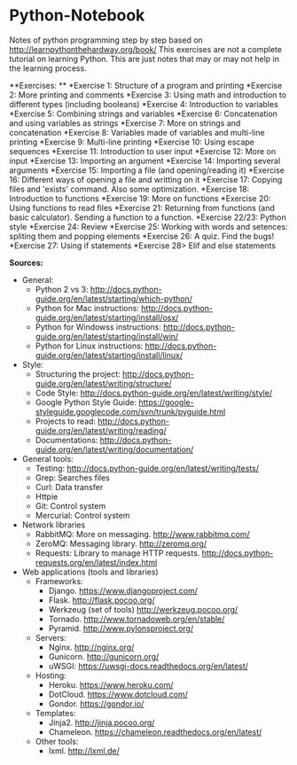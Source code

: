Python-Notebook
===============
Notes of python programming step by step based on http://learnpythonthehardway.org/book/
This exercises are not a complete tutorial on learning Python. This are just notes that may or may not help in the learning process.

**Exercises: **
*Exercise 1: Structure of a program and printing
*Exercise 2: More printing and comments
*Exercise 3: Using math and introduction to different types (including booleans)
*Exercise 4: Introduction to variables
*Exercise 5: Combining strings and variables
*Exercise 6: Concatenation and using variables as strings
*Exercise 7: More on strings and concatenation
*Exercise 8: Variables made of variables and multi-line printing
*Exercise 9: Multi-line printing
*Exercise 10: Using escape sequences
*Exercise 11: Introduction to user input
*Exercise 12: More on input
*Exercise 13: Importing an argument
*Exercise 14: Importing several arguments
*Exercise 15: Importing a file (and opening/reading it)
*Exercise 16: Different ways of opening a file and writting on it
*Exercise 17: Copying files and 'exists' command. Also some optimization.
*Exercise 18: Introduction to functions
*Exercise 19: More on functions
*Exercise 20: Using functions to read files
*Exercise 21: Returning from functions (and basic calculator). Sending a function to a function.
*Exercise 22/23: Python style 
*Exercise 24: Review
*Exercise 25: Working with words and setences: spliting them and popping elements
*Exercise 26: A quiz. Find the bugs!
*Exercise 27: Using if statements
*Exercise 28> Elif and else statements


**Sources:**
  * General:
      - Python 2 vs 3: http://docs.python-guide.org/en/latest/starting/which-python/
      - Python for Mac instructions:  http://docs.python-guide.org/en/latest/starting/install/osx/
      - Python for Windowss instructions: http://docs.python-guide.org/en/latest/starting/install/win/
      - Python for Linux instructions:  http://docs.python-guide.org/en/latest/starting/install/linux/
  * Style:
      - Structuring the project: http://docs.python-guide.org/en/latest/writing/structure/
      - Code Style: http://docs.python-guide.org/en/latest/writing/style/
      - Google Python Style Guide: https://google-styleguide.googlecode.com/svn/trunk/pyguide.html
      - Projects to read: http://docs.python-guide.org/en/latest/writing/reading/
      - Documentations: http://docs.python-guide.org/en/latest/writing/documentation/
  * General tools:
      - Testing: http://docs.python-guide.org/en/latest/writing/tests/
      - Grep: Searches files
      - Curl: Data transfer
      - Httpie
      - Git: Control system
      - Mercurial: Control system
  * Network libraries
      - RabbitMQ: More on messaging. http://www.rabbitmq.com/
      - ZeroMQ: Messaging library. http://zeromq.org/
      - Requests: Library to manage HTTP requests. http://docs.python-requests.org/en/latest/index.html
  * Web applications (tools and libraries)
      - Frameworks:
        - Django. https://www.djangoproject.com/
        - Flask. http://flask.pocoo.org/
        - Werkzeug (set of tools) http://werkzeug.pocoo.org/
        - Tornado. http://www.tornadoweb.org/en/stable/
        - Pyramid. http://www.pylonsproject.org/
      - Servers:
        - Nginx. http://nginx.org/
        - Gunicorn. http://gunicorn.org/
        - uWSGI: https://uwsgi-docs.readthedocs.org/en/latest/
      - Hosting:
        - Heroku. https://www.heroku.com/
        - DotCloud. https://www.dotcloud.com/
        - Gondor. https://gondor.io/
      - Templates:
        - Jinja2. http://jinja.pocoo.org/
        - Chameleon. https://chameleon.readthedocs.org/en/latest/
      - Other tools:
        - lxml. http://lxml.de/
 





























  











      
